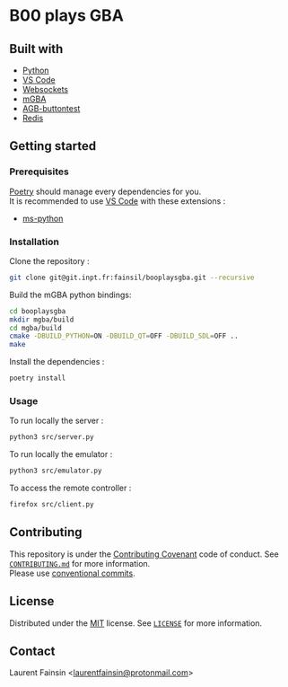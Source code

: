 # B00 plays GBA

## Built with

- [Python](https://editorconfig.org/)
- [VS Code](https://code.visualstudio.com/)
- [Websockets](https://websockets.readthedocs.io/)
- [mGBA](https://mgba.io/)
- [AGB-buttontest](https://github.com/heroldev/AGB-buttontest)
- [Redis](https://redis.io/)

## Getting started

### Prerequisites

[Poetry](https://python-poetry.org/) should manage every dependencies for you. \
It is recommended to use [VS Code](https://code.visualstudio.com/) with these extensions :

- [ms-python](https://marketplace.visualstudio.com/items?itemName=ms-python.python)

### Installation

Clone the repository :

```bash
git clone git@git.inpt.fr:fainsil/booplaysgba.git --recursive
```

Build the mGBA python bindings:

```bash
cd booplaysgba
mkdir mgba/build
cd mgba/build
cmake -DBUILD_PYTHON=ON -DBUILD_QT=OFF -DBUILD_SDL=OFF ..
make
```

Install the dependencies :

```bash
poetry install
```

### Usage

To run locally the server :

```bash
python3 src/server.py
```

To run locally the emulator :

```bash
python3 src/emulator.py
```

To access the remote controller :

```bash
firefox src/client.py
```

## Contributing

This repository is under the [Contributing Covenant](https://www.contributor-covenant.org/) code of conduct.
See [`CONTRIBUTING.md`](https://git.inpt.fr/fainsil/booplaysgba/-/blob/master/CONTRIBUTING.md) for more information.\
Please use [conventional commits](https://www.conventionalcommits.org/).

## License

Distributed under the [MIT](https://choosealicense.com/licenses/mit/) license.
See [`LICENSE`](https://git.inpt.fr/fainsil/booplaysgba/-/blob/master/LICENSE) for more information.

## Contact

Laurent Fainsin \<[laurentfainsin@protonmail.com](mailto:laurentfainsin@protonmail.com)\>

